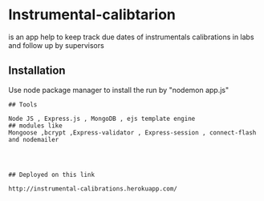 # Instrumental-calibtarion

is an app help to keep track due dates of instrumentals calibrations in labs and follow up by supervisors

## Installation

Use node package manager to install the run by "nodemon app.js"


```
## Tools

Node JS , Express.js , MongoDB , ejs template engine
## modules like
Mongoose ,bcrypt ,Express-validator , Express-session , connect-flash and nodemailer




## Deployed on this link

http://instrumental-calibrations.herokuapp.com/
